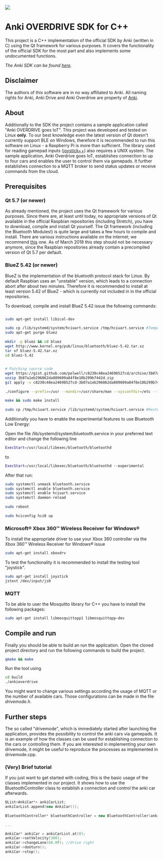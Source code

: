 ![](https://img.shields.io/badge/racing%20game-good-brightgreen.svg)

# Anki OVERDRIVE SDK for C++
This project is a C++ implementation of the official SDK by Anki (written in C) using the Qt framework for various purposes.
It covers the functionality of the official SDK for the most part and also implements some undocumented functions.

*The Anki SDK can be found [here](https://github.com/anki/drive-sdk).*


## Disclaimer
The authors of this software are in no way affiliated to Anki. All naming rights for Anki, Anki Drive and Anki Overdrive are property of [Anki](anki.com).


## About
Additionally to the SDK the project contains a sample application called "Anki OVERDRIVE goes IoT".
This project was developed and tested on Linux **only**. To our best knowledge even the latest version of Qt doesn't currently support BLE on Windows, therefore it is recommended to run this software on Linux - a Raspberry Pi is more than sufficient.
The library used for reading gamepad inputs ([joystick++](https://github.com/drewnoakes/joystick)) also requires a UNIX system.
The sample application, Anki Overdrive goes IoT, establishes connection to up to four cars and enables the user to control them via gamepads. It further establishes connection to a MQTT broker to send status updates or receive commands from the cloud.

## Prerequisites

### Qt 5.7 (or newer)
As already mentioned, the project uses the Qt framework for various purposes. Since there are, at least until today, no appropriate versions of Qt available in the official Raspbian repositories (including Stretch), you have to download, compile and install Qt yourself.
The Qt framework (including the Bluetooth Modules!) is quite large and takes a few hours to compile and install. There are various instructions available on the internet; we recommend [this](http://www.tal.org/building_qt_5_for_raspberrypi_jessie) one.
As of March 2018 this step should not be necessary anymore, since the Raspbian repositories already contain a precompiled version of Qt 5.7 per default.

### BlueZ 5.42 (or newer)
BlueZ is the implementation of the bluetooth protocol stack for Linux. By default Raspbian uses an "unstable" version, which leads to a connection abort after about two minutes. Therefore it is recommended to install at least version 5.42 of BlueZ - which is currently not included in in the official repositories.

To download, compile and install BlueZ 5.42 issue the following commands:

```bash

sudo apt-get install libical-dev
  
sudo cp /lib/systemd/system/hciuart.service /tmp/hciuart.service #Temporary Service-Backup
sudo apt-get purge bluez
  
mkdir -p bluez && cd bluez
wget http://www.kernel.org/pub/linux/bluetooth/bluez-5.42.tar.xz
tar xf bluez-5.42.tar.xz
cd bluez-5.42
  
  
# Patching source code
wget https://gist.github.com/pelwell/c8230c48ea24698527cd/archive/3b07a1eb296862da889609a84f8e10b299b7442d.zip
unzip 3b07a1eb296862da889609a84f8e10b299b7442d.zip
git apply -v c8230c48ea24698527cd-3b07a1eb296862da889609a84f8e10b299b7442d/*
  
./configure --prefix=/usr --mandir=/usr/share/man --sysconfdir=/etc --localstatedir=/var --enable-experimental --enable-maintainer-mode
  
make && sudo make install
  
sudo cp /tmp/hciuart.service /lib/systemd/system/hciuart.service #Restore previously saved service file
```

Additionally you have to enable the experimental features to use Bluetooth Low Energy:

Open the file /lib/systemd/system/bluetooth.service in your preferred text editor and change the following line
```bash
ExecStart=/usr/local/libexec/bluetooth/bluetoothd
```
to
```bash
ExecStart=/usr/local/libexec/bluetooth/bluetoothd --experimental
```

After that run:

```bash
sudo systemctl unmask bluetooth.service
sudo systemctl enable bluetooth.service
sudo systemctl enable hciuart.service
sudo systemctl daemon-reload
  
sudo reboot
  
sudo hciconfig hci0 up
```


### Microsoft® Xbox 360™ Wireless Receiver for Windows®
To install the appropriate driver to use your Xbox 360 controller via the Xbox 360™ Wireless Receiver for Windows® issue
```bash
sudo apt-get install xboxdrv
```

To test the functionality it is recommended to install the testing tool "joystick".
```bash
sudo apt-get install joystick
jstest /dev/input/js0
```


### MQTT
To be able to user the Mosquitto library for C++ you have to install the following packages:
```bash
sudo apt-get install libmosquittopp1 libmosquittopp-dev
```


## Compile and run
Finally you should be able to build an run the application. Open the cloned project directory and run the following commands to build the project.
```bash
qmake && make
```

Run the tool using
```bash
cd build
./ankioverdrive
```

You might want to change various settings according the usage of MQTT or the number of available cars. Those configurations can be made in the file *drivemode.h*.

## Further steps
The so called "drivemode", which is immediately started after launching the application, provides the possibility to control the anki cars via gamepads. It is an example of how the classes can be used for establishing connection to the cars or controlling them.
If you are interested in implementing your own drivemode, it might be useful to reproduce the processes as implemented in drivemode.cpp.

### (Very) Brief tutorial
If you just want to get started with coding, this is the basic usage of the classes implemented in our project. It shows how to use the BluetoothController class to establish a connection and control the anki car afterwards.
```cpp
QList<AnkiCar*> ankiCarList;
ankiCarList.append(new AnkiCar());
  
BluetoothController* bluetoothController = new BluetoothController(ankiCarList, this);
  
...

AnkiCar* ankiCar = ankiCarList.at(0);
ankiCar->setVelocity(300);
ankiCar->changeLane(68.0f); //drive right
ankiCar->doUturn();
ankiCar->stop();
```
